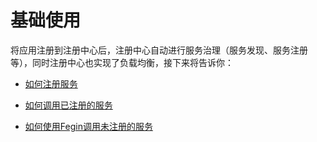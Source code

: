 # 基础使用

将应用注册到注册中心后，注册中心自动进行服务治理（服务发现、服务注册等），同时注册中心也实现了负载均衡，接下来将告诉你：

- [如何注册服务](usage-regist.md)

- [如何调用已注册的服务](usage-call-regist.md)

- [如何使用Fegin调用未注册的服务](usage-call-noregist.md)